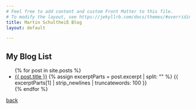 ```yaml
---
# Feel free to add content and custom Front Matter to this file.
# To modify the layout, see https://jekyllrb.com/docs/themes/#overriding-theme-defaults
title: Martin Schultheiß Blog
layout: default

---
```


## My Blog List

<ul>
  {% for post in site.posts %}
    <li>
      <a href="{{ post.url }}">{{ post.title }}</a>
      <!-- Code removed for brevity -->
      {% assign excerptParts = post.excerpt | split: "<!-- excerpt-start -->" %}
      {{ excerptParts[1] | strip_newlines | truncatewords: 100 }}
    </li>
  {% endfor %}
</ul>


[back](./)